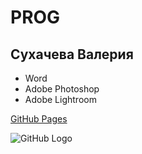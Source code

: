 # PROG
## Сухачева Валерия
* Word
* Adobe Photoshop
* Adobe Lightroom

[GitHub Pages](https://github.com/Sukhacheva)

![GitHub Logo](https://images.unsplash.com/photo-1535576756182-4707b2c8c7fc?ixlib=rb-0.3.5&ixid=eyJhcHBfaWQiOjEyMDd9&s=f8fb5b5fcec1679c7f153c67809936e0&auto=format&fit=crop&w=400&q=80)
